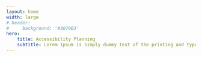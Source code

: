 ```yaml
---
layout: home
width: large
# header:
#     background: '#3070B3'
hero:
    title: Accessibility Planning
    subtitle: Lorem Ipsum is simply dummy text of the printing and typesetting industry.
---
```

